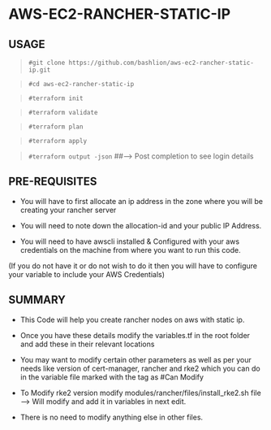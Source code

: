 # AWS-EC2-RANCHER-STATIC-IP

## USAGE

> `#git clone https://github.com/bashlion/aws-ec2-rancher-static-ip.git` 

> `#cd aws-ec2-rancher-static-ip` 

> `#terraform init`  

> `#terraform validate`  

> `#terraform plan`  

> `#terraform apply`  

> `#terraform output -json`  ##--> Post completion to see login details  

## PRE-REQUISITES

  * You will have to first allocate an ip address in the zone where you will be creating your rancher server  

  * You will need to note down the allocation-id and your public IP Address.  

  * You will need to have awscli installed & Configured with your aws credentials on the machine from where you want to run this code.   

   (If you do not have it or do not wish to do it then you will have to configure your variable to include your AWS Credentials)  

## SUMMARY

  * This Code will help you create rancher nodes on aws with static ip.  

  *  Once you have these details modify the variables.tf in the root folder and add these in their relevant locations  

  *  You may want to modify certain other parameters as well as per your needs like version of cert-manager, rancher and rke2 which you can do in the variable file marked with the tag as #Can Modify  

  *  To Modify rke2 version modify modules/rancher/files/install_rke2.sh file --> Will modify and add it in variables in next edit.  

  *  There is no need to modify anything else in other files.  
